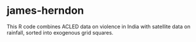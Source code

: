 # james-herndon

This R code combines ACLED data on violence in India with satellite data on rainfall, sorted into exogenous grid squares. 
